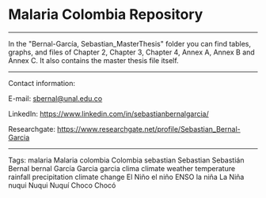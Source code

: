 # Malaria Colombia Repository
-------------------------------------------------------------------------------------------------------------------------------------------

In the "Bernal-García, Sebastian_MasterThesis" folder you can find tables, graphs, and files of Chapter 2, Chapter 3, Chapter 4, Annex A, Annex B and Annex C. It also contains the master thesis file itself.

-------------------------------------------------------------------------------------------------------------------------------------------

Contact information:

E-mail: sbernal@unal.edu.co

LinkedIn: https://www.linkedin.com/in/sebastianbernalgarcia/

Researchgate: https://www.researchgate.net/profile/Sebastian_Bernal-Garcia

-------------------------------------------------------------------------------------------------------------------------------------------

Tags: malaria Malaria colombia Colombia sebastian Sebastian Sebastián Bernal bernal García Garcia garcia clima climate weather temperature rainfall precipitation climate change El Niño el niño ENSO la niña La Niña nuqui Nuqui Nuquí Choco Chocó
